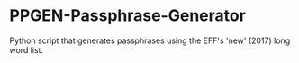 # PPGEN-Passphrase-Generator
Python script that generates passphrases using the EFF's 'new' (2017) long word list.
